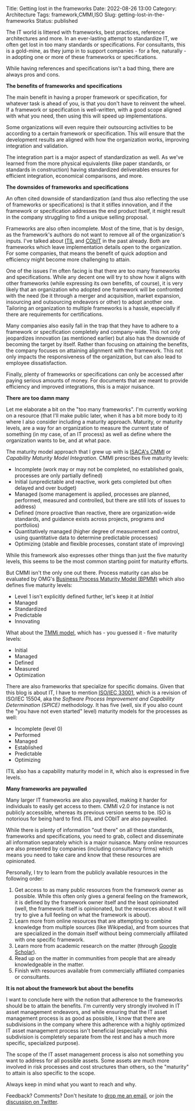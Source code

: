 Title: Getting lost in the frameworks
Date: 2022-08-26 13:00
Category: Architecture
Tags: framework,CMMI,ISO
Slug: getting-lost-in-the-frameworks
Status: published

The IT world is littered with frameworks, best practices, reference
architectures and more. In an ever-lasting attempt to standardize IT,
we often get lost in too many standards or specifications. For consultants,
this is a gold-mine, as they jump in to support companies - for a fee, 
naturally - in adopting one or more of these frameworks or specifications.

While having references and specifications isn't a bad thing, there are
always pros and cons.

**The benefits of frameworks and specifications**

The main benefit in having a proper framework or specification, for whatever
task is ahead of you, is that you don't have to reinvent the wheel. If a
framework or specification is well-written, with a good scope aligned with
what you need, then using this will speed up implementations.

Some organizations will even require their outsourcing activities to be
according to a certain framework or specification. This will ensure that the
development results are aligned with how the organization works, improving
integration and validation.

The integration part is a major aspect of standardization as well. As we've
learned from the more physical equivalents (like paper standards, or standards
in construction) having standardized deliverables ensures for efficient
integration, economical comparisons, and more.

**The downsides of frameworks and specifications**

An often cited downside of standardization (and thus also reflecting the use
of frameworks or specifications) is that it stifles innovation, and if the
framework or specification addresses the end product itself, it might result
in the company struggling to find a unique selling proposal.

Frameworks are also often incomplete. Most of the time, that is by design, as
the framework's authors do not want to remove all of the organization's
inputs. I've talked about [ITIL](https://en.wikipedia.org/wiki/ITIL) and 
[CObIT](https://www.isaca.org/resources/cobit) in the past already. Both
are frameworks which leave implementation details open to the organization.
For some companies, that means the benefit of quick adoption and efficiency
might become more challenging to attain.

One of the issues I'm often facing is that there are too many frameworks and
specifications. While any decent one will try to show how it aligns with
other frameworks (while expressing its own benefits, of course), it is very
likely that an organization who adopted one framework will be confronted with
the need (be it through a merger and acquisition, market expansion, insourcing
and outsourcing endeavors or other) to adopt another one. Tailoring an
organization to multiple frameworks is a hassle, especially if there are
requirements for certifications.

Many companies also easily fall in the trap that they have to adhere to
a framework or specification completely and company-wide. This not only
jeopardizes innovation (as mentioned earlier) but also has the downside of
becoming the target by itself. Rather than focusing on attaining the benefits,
the company focuses on attaining alignment with the framework. This not only
impacts the responsiveness of the organization, but can also lead to employee
dissatisfaction.

Finally, plenty of frameworks or specifications can only be accessed after
paying serious amounts of money. For documents that are meant to provide
efficiency and improved integrations, this is a major nuisance.

**There are too damn many**

Let me elaborate a bit on the "too many frameworks". I'm currently working
on a resource (that I'll make public later, when it has a bit more body to it)
where I also consider including a maturity approach. Maturity, or maturity
levels, are a way for an organization to measure the current state of something
(in my case, of an IT process) as well as define where the organization wants
to be, and at what pace.

The maturity model approach that I grew up with is [ISACA's
CMMI](https://cmmiinstitute.com/) or *Capability Maturity Model Integration*.
CMMI prescribes five maturity levels:
- Incomplete (work may or may not be completed, no established goals, processes
  are only partially defined)
- Initial (unpredictable and reactive, work gets completed but often delayed
  and over budget)
- Managed (some management is applied, processes are planned, performed,
  measured and controlled, but there are still lots of issues to address)
- Defined (more proactive than reactive, there are organization-wide standards,
  and guidance exists across projects, programs and portfolios)
- Quantitatively managed (higher degree of measurement and control,
  using quantitative data to determine predictable processes)
- Optimizing (stable and flexible processes, constant state of improving)

While this framework also expresses other things than just the five maturity
levels, this seems to be the most common starting point for maturity
efforts.

But CMMI isn't the only one out there. Process maturity can also be evaluated
by OMG's [Business Process Maturity Model
(BPMM)](https://www.omg.org/spec/BPMM/1.0/About-BPMM/) which also defines
five maturity levels:
- Level 1 isn't explicitly defined further, let's keep it at *Initial*
- Managed
- Standardized
- Predictable
- Innovating

What about the [TMMi model](https://www.tmmi.org/tmmi-model/), which has - 
you guessed it - five maturity levels:
- Initial
- Managed
- Defined
- Measured
- Optimization

There are also frameworks that specialize for specific domains. Given that
this blog is about IT, I have to mention [ISO/IEC
33001](https://en.wikipedia.org/wiki/ISO/IEC_33001), which is a revision of
ISO/IEC 15504, aka the *Software Process Improvement and Capability
 Determination (SPICE)* methodology. It has five (well, six if you also
count the "you have not even started" level) maturity models for the
processes as well:
- Incomplete (level 0)
- Performed
- Managed
- Established
- Predictable
- Optimizing

ITIL also has a capability maturity model in it, which also is expressed in
five levels.

**Many frameworks are paywalled**

Many larger IT frameworks are also paywalled, making it harder for individuals
to easily get access to them. CMMI v2.0 for instance is not publicly accessible,
whereas its previous version seems to be. ISO is notorious for being hard to
find. ITIL and CObIT are also paywalled.

While there is plenty of information "out there" on all these standards, 
frameworks and specifications, you need to grab, collect and disseminate all
information separately which is a major nuisance. Many online resources are
also presented by companies (including consultancy firms) which means you
need to take care and know that these resources are opinionated.

Personally, I try to learn from the publicly available resources in the
following order:
1. Get access to as many public resources from the framework owner as possible.
   While this often only gives a general feeling on the framework, it is defined
   by the framework owner itself and the least opinionated (well, the framework
   itself is opinionated, but the resources about it will try to give a full
   feeling on what the framework is about).
2. Learn more from online resources that are attempting to combine knowledge
   from multiple sources (like Wikipedia), and from sources that are specialized
   in the domain itself without being commercially affiliated with one specific
   framework.
3. Learn more from academic research on the matter (through [Google
   Scholar](https://scholar.google.com)).
4. Read up on the matter in communities from people that are already
   knowledgeable in the matter.
5. Finish with resources available from commercially affiliated companies or
   consultants.

**It is not about the framework but about the benefits**

I want to conclude here with the notion that adherence to the frameworks
should be to attain the benefits. I'm currently very strongly involved in
IT asset management endeavors, and while ensuring that the IT asset management
process is as good as possible, I know that there are subdivisions in the 
company where this adherence with a highly optimized IT asset management
process isn't beneficial (especially when this subdivision is completely
separate from the rest and has a much more specific, specialized purpose).

The scope of the IT asset management process is also not something you want
to address for all possible assets. Some assets are much more involved in risk
processes and cost structures than others, so the "maturity" to attain is
also specific to the scope.

Always keep in mind what you want to reach and why. 

Feedback? Comments? Don't hesitate to [drop me an
email](mailto:sven.vermeulen@siphos.be), or join the [discussion on
Twitter](https://twitter.com/infrainsight/status/TODO).

<!-- PELICAN_END_SUMMARY -->
